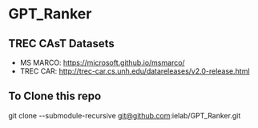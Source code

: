 # GPT_Ranker

## TREC CAsT Datasets

- MS MARCO: https://microsoft.github.io/msmarco/
- TREC CAR: http://trec-car.cs.unh.edu/datareleases/v2.0-release.html

## To Clone this repo

git clone --submodule-recursive git@github.com:ielab/GPT_Ranker.git
